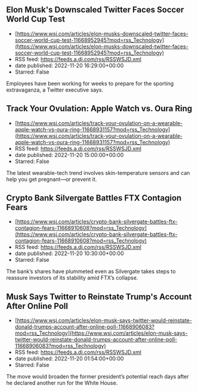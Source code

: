 ## Elon Musk's Downscaled Twitter Faces Soccer World Cup Test
 - [https://www.wsj.com/articles/elon-musks-downscaled-twitter-faces-soccer-world-cup-test-11668952945?mod=rss_Technology](https://www.wsj.com/articles/elon-musks-downscaled-twitter-faces-soccer-world-cup-test-11668952945?mod=rss_Technology)
 - RSS feed: https://feeds.a.dj.com/rss/RSSWSJD.xml
 - date published: 2022-11-20 16:29:00+00:00
 - Starred: False

Employees have been working for weeks to prepare for the sporting extravaganza, a Twitter executive says.

## Track Your Ovulation: Apple Watch vs. Oura Ring
 - [https://www.wsj.com/articles/track-your-ovulation-on-a-wearable-apple-watch-vs-oura-ring-11668931157?mod=rss_Technology](https://www.wsj.com/articles/track-your-ovulation-on-a-wearable-apple-watch-vs-oura-ring-11668931157?mod=rss_Technology)
 - RSS feed: https://feeds.a.dj.com/rss/RSSWSJD.xml
 - date published: 2022-11-20 15:00:00+00:00
 - Starred: False

The latest wearable-tech trend involves skin-temperature sensors and can help you get pregnant—or prevent it.

## Crypto Bank Silvergate Battles FTX Contagion Fears
 - [https://www.wsj.com/articles/crypto-bank-silvergate-battles-ftx-contagion-fears-11668910608?mod=rss_Technology](https://www.wsj.com/articles/crypto-bank-silvergate-battles-ftx-contagion-fears-11668910608?mod=rss_Technology)
 - RSS feed: https://feeds.a.dj.com/rss/RSSWSJD.xml
 - date published: 2022-11-20 10:30:00+00:00
 - Starred: False

The bank’s shares have plummeted even as Silvergate takes steps to reassure investors of its stability amid FTX’s collapse.

## Musk Says Twitter to Reinstate Trump's Account After Online Poll
 - [https://www.wsj.com/articles/elon-musk-says-twitter-would-reinstate-donald-trumps-account-after-online-poll-11668906083?mod=rss_Technology](https://www.wsj.com/articles/elon-musk-says-twitter-would-reinstate-donald-trumps-account-after-online-poll-11668906083?mod=rss_Technology)
 - RSS feed: https://feeds.a.dj.com/rss/RSSWSJD.xml
 - date published: 2022-11-20 01:54:00+00:00
 - Starred: False

The move would broaden the former president’s potential reach days after he declared another run for the White House.
